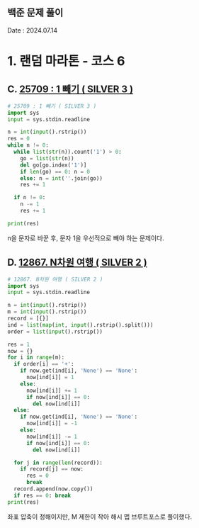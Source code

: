 ## 백준 문제 풀이
Date : 2024.07.14

# 1. 랜덤 마라톤 - 코스 6
## C. [25709 : 1 빼기 ( SILVER 3 )](https://www.acmicpc.net/problem/25709)
```py
# 25709 : 1 빼기 ( SILVER 3 )
import sys
input = sys.stdin.readline

n = int(input().rstrip())
res = 0
while n != 0:
  while list(str(n)).count('1') > 0:
    go = list(str(n))
    del go[go.index('1')]
    if len(go) == 0: n = 0
    else: n = int(''.join(go))
    res += 1

  if n != 0:
    n -= 1
    res += 1

print(res)
```

n을 문자로 바꾼 후, 문자 1을 우선적으로 빼야 하는 문제이다.


## D. [12867. N차원 여행 ( SILVER 2 )](https://www.acmicpc.net/problem/12867)
```py
# 12867. N차원 여행 ( SILVER 2 )
import sys
input = sys.stdin.readline

n = int(input().rstrip()) 
m = int(input().rstrip())
record = [{}]
ind = list(map(int, input().rstrip().split()))
order = list(input().rstrip())

res = 1
now = {}
for i in range(m):
  if order[i] == '+':
    if now.get(ind[i], 'None') == 'None':
      now[ind[i]] = 1
    else:
      now[ind[i]] += 1
      if now[ind[i]] == 0:
        del now[ind[i]]
  else:
    if now.get(ind[i], 'None') == 'None':
      now[ind[i]] = -1
    else:
      now[ind[i]] -= 1
      if now[ind[i]] == 0:
        del now[ind[i]]

  for j in range(len(record)):
    if record[j] == now:
      res = 0
      break
  record.append(now.copy())
  if res == 0: break
print(res)
```

좌표 압축이 정해이지만, M 제한이 작아 해시 맵 브루트포스로 풀이했다.

